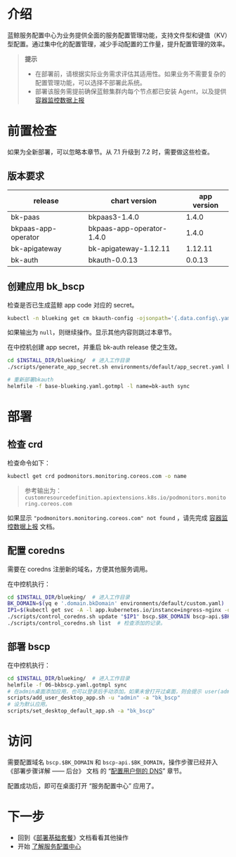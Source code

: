 # 介绍

蓝鲸服务配置中心为业务提供全面的服务配置管理功能，支持文件型和键值（KV）型配置。通过集中化的配置管理，减少手动配置的工作量，提升配置管理的效率。

>**提示**
>
>* 在部署前，请根据实际业务需求评估其适用性。如果业务不需要复杂的配置管理功能，可以选择不部署此系统。
>* 部署该服务需提前确保蓝鲸集群内每个节点都已安装 Agent，以及提供 [容器监控数据上报](install-co-suite.md#推荐：容器监控数据上报)

# 前置检查

如果为全新部署，可以忽略本章节。从 7.1 升级到 7.2 时，需要做这些检查。

## 版本要求
| release |	chart version | app version |
|--|--|--|
| bk-paas | bkpaas3-1.4.0 | 1.4.0 |
| bkpaas-app-operator | bkpaas-app-operator-1.4.0 | 1.4.0 |
| bk-apigateway | bk-apigateway-1.12.11	| 1.12.11 |
| bk-auth | bkauth-0.0.13 | 0.0.13

## 创建应用 bk_bscp
检查是否已生成蓝鲸 app code 对应的 secret。

``` bash
kubectl -n blueking get cm bkauth-config -ojsonpath='{.data.config\.yaml}' | yq .accessKeys.bk_bscp
```
如果输出为 `null`，则继续操作。显示其他内容则跳过本章节。

在中控机创建 app secret，并重启 bk-auth release 使之生效。
``` bash
cd $INSTALL_DIR/blueking/  # 进入工作目录
./scripts/generate_app_secret.sh environments/default/app_secret.yaml bk_bscp

# 重新部署bkauth
helmfile -f base-blueking.yaml.gotmpl -l name=bk-auth sync
```

# 部署

## 检查 crd

检查命令如下：
```bash
kubectl get crd podmonitors.monitoring.coreos.com -o name
```
>参考输出为：`customresourcedefinition.apiextensions.k8s.io/podmonitors.monitoring.coreos.com`

如果显示 `"podmonitors.monitoring.coreos.com" not found` ，请先完成 [容器监控数据上报](install-co-suite.md#推荐：容器监控数据上报) 文档。

## 配置 coredns
需要在 coredns 注册新的域名，方便其他服务调用。

在中控机执行：
``` bash
cd $INSTALL_DIR/blueking/  # 进入工作目录
BK_DOMAIN=$(yq e '.domain.bkDomain' environments/default/custom.yaml)  # 从自定义配置中提取, 也可自行赋值
IP1=$(kubectl get svc -A -l app.kubernetes.io/instance=ingress-nginx -o jsonpath='{.items[0].spec.clusterIP}')
./scripts/control_coredns.sh update "$IP1" bscp.$BK_DOMAIN bscp-api.$BK_DOMAIN
./scripts/control_coredns.sh list  # 检查添加的记录。
```

## 部署 bscp
在中控机执行：
``` bash
cd $INSTALL_DIR/blueking/  # 进入工作目录
helmfile -f 06-bkbscp.yaml.gotmpl sync
# 在admin桌面添加应用，也可以登录后手动添加。如果未曾打开过桌面，则会提示 user(admin) not exists，可忽略。
scripts/add_user_desktop_app.sh -u "admin" -a "bk_bscp"
# 设为默认应用。
scripts/set_desktop_default_app.sh -a "bk_bscp"
```

# 访问

需要配置域名 `bscp.$BK_DOMAIN` 和 `bscp-api.$BK_DOMAIN`，操作步骤已经并入 《部署步骤详解 —— 后台》 文档 的 “[配置用户侧的 DNS](manual-install-bkce.md#hosts-in-user-pc)” 章节。

配置成功后，即可在桌面打开 “服务配置中心” 应用了。


# 下一步
* 回到《[部署基础套餐](install-bkce.md#next)》文档看看其他操作
* 开始 [了解服务配置中心](../../BSCP/1.30/UserGuide/Introduction/product_introduction.md)
